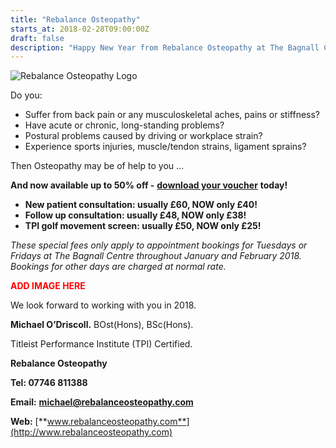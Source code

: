 ```yaml
---
title: "Rebalance Osteopathy"
starts_at: 2018-02-28T09:00:00Z
draft: false
description: "Happy New Year from Rebalance Osteopathy at The Bagnall Centre - Special New Year 2018 Offer!"
---
```


![Rebalance Osteopathy Logo](/uploads/rebalance.png)

Do you:

- Suffer from back pain or any musculoskeletal aches, pains or stiffness?
- Have acute or chronic, long-standing problems?
- Postural problems caused by driving or workplace strain?
- Experience sports injuries, muscle/tendon strains, ligament sprains?

Then Osteopathy may be of help to you …

**And now available up to 50% off -** [**download your voucher**](/link/to/voucher) **today!**

- **New patient consultation: usually £60, NOW only £40!**
- **Follow up consultation: usually £48, NOW only £38!**
- **TPI golf movement screen: usually £50, NOW only £25!**

*These special fees only apply to appointment bookings for Tuesdays or Fridays at The Bagnall Centre throughout January and February 2018. Bookings for other days are charged at normal rate.*

<span style="color: red; font-weight: bold">ADD IMAGE HERE</span>

We look forward to working with you in 2018.

**Michael O’Driscoll.** BOst(Hons), BSc(Hons).

Titleist Performance Institute (TPI) Certified.

**Rebalance Osteopathy**

**Tel: 07746 811388**

**Email:** [**michael@rebalanceosteopathy.com**](mailto:michael@rebalanceosteopathy.com)

**Web:** [**www.rebalanceosteopathy.com**](http://www.rebalanceosteopathy.com)